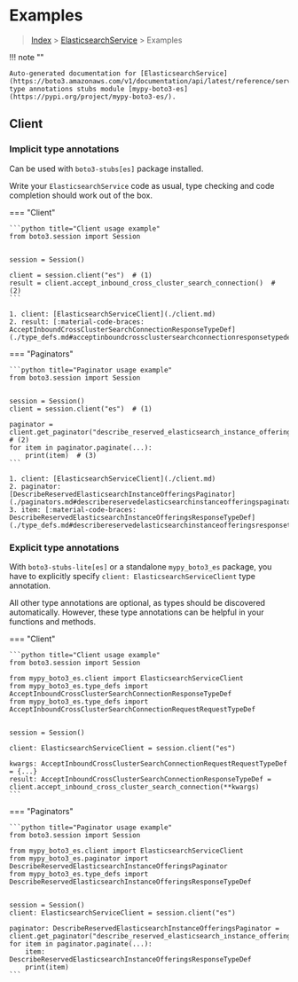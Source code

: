 # Examples

> [Index](../README.md) > [ElasticsearchService](./README.md) > Examples

!!! note ""

    Auto-generated documentation for [ElasticsearchService](https://boto3.amazonaws.com/v1/documentation/api/latest/reference/services/es.html#ElasticsearchService)
    type annotations stubs module [mypy-boto3-es](https://pypi.org/project/mypy-boto3-es/).

## Client

### Implicit type annotations

Can be used with `boto3-stubs[es]` package installed.

Write your `ElasticsearchService` code as usual,
type checking and code completion should work out of the box.


=== "Client"

    ```python title="Client usage example"
    from boto3.session import Session


    session = Session()

    client = session.client("es")  # (1)
    result = client.accept_inbound_cross_cluster_search_connection()  # (2)
    ```

    1. client: [ElasticsearchServiceClient](./client.md)
    2. result: [:material-code-braces: AcceptInboundCrossClusterSearchConnectionResponseTypeDef](./type_defs.md#acceptinboundcrossclustersearchconnectionresponsetypedef) 



=== "Paginators"

    ```python title="Paginator usage example"
    from boto3.session import Session


    session = Session()
    client = session.client("es")  # (1)

    paginator = client.get_paginator("describe_reserved_elasticsearch_instance_offerings")  # (2)
    for item in paginator.paginate(...):
        print(item)  # (3)
    ```

    1. client: [ElasticsearchServiceClient](./client.md)
    2. paginator: [DescribeReservedElasticsearchInstanceOfferingsPaginator](./paginators.md#describereservedelasticsearchinstanceofferingspaginator)
    3. item: [:material-code-braces: DescribeReservedElasticsearchInstanceOfferingsResponseTypeDef](./type_defs.md#describereservedelasticsearchinstanceofferingsresponsetypedef) 




### Explicit type annotations

With `boto3-stubs-lite[es]`
or a standalone `mypy_boto3_es` package, you have to explicitly specify `client: ElasticsearchServiceClient` type annotation.

All other type annotations are optional, as types should be discovered automatically.
However, these type annotations can be helpful in your functions and methods.


=== "Client"

    ```python title="Client usage example"
    from boto3.session import Session

    from mypy_boto3_es.client import ElasticsearchServiceClient
    from mypy_boto3_es.type_defs import AcceptInboundCrossClusterSearchConnectionResponseTypeDef
    from mypy_boto3_es.type_defs import AcceptInboundCrossClusterSearchConnectionRequestRequestTypeDef


    session = Session()

    client: ElasticsearchServiceClient = session.client("es")

    kwargs: AcceptInboundCrossClusterSearchConnectionRequestRequestTypeDef = {...}
    result: AcceptInboundCrossClusterSearchConnectionResponseTypeDef = client.accept_inbound_cross_cluster_search_connection(**kwargs)
    ```



=== "Paginators"

    ```python title="Paginator usage example"
    from boto3.session import Session

    from mypy_boto3_es.client import ElasticsearchServiceClient
    from mypy_boto3_es.paginator import DescribeReservedElasticsearchInstanceOfferingsPaginator
    from mypy_boto3_es.type_defs import DescribeReservedElasticsearchInstanceOfferingsResponseTypeDef


    session = Session()
    client: ElasticsearchServiceClient = session.client("es")

    paginator: DescribeReservedElasticsearchInstanceOfferingsPaginator = client.get_paginator("describe_reserved_elasticsearch_instance_offerings")
    for item in paginator.paginate(...):
        item: DescribeReservedElasticsearchInstanceOfferingsResponseTypeDef
        print(item)
    ```




